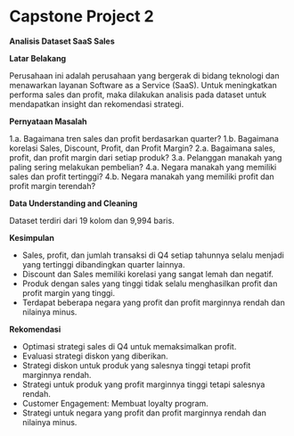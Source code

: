 # Capstone Project 2

**Analisis Dataset SaaS Sales**

**Latar Belakang**

Perusahaan ini adalah perusahaan yang bergerak di bidang teknologi dan menawarkan layanan Software as a Service (SaaS). Untuk meningkatkan performa sales dan profit, maka dilakukan analisis pada dataset untuk mendapatkan insight dan rekomendasi strategi.

**Pernyataan Masalah**

1.a. Bagaimana tren sales dan profit berdasarkan quarter?
1.b. Bagaimana korelasi Sales, Discount, Profit, dan Profit Margin?
2.a. Bagaimana sales, profit, dan profit margin dari setiap produk?
3.a. Pelanggan manakah yang paling sering melakukan pembelian?
4.a. Negara manakah yang memiliki sales dan profit tertinggi?
4.b. Negara manakah yang memiliki profit dan profit margin terendah? 

**Data Understanding and Cleaning**

Dataset terdiri dari 19 kolom dan 9,994 baris.

**Kesimpulan**
- Sales, profit, dan jumlah transaksi di Q4 setiap tahunnya selalu menjadi yang tertinggi dibandingkan quarter lainnya.
- Discount dan Sales memiliki korelasi yang sangat lemah dan negatif.
- Produk dengan sales yang tinggi tidak selalu menghasilkan profit dan profit margin yang tinggi.
- Terdapat beberapa negara yang profit dan profit marginnya rendah dan nilainya minus.

**Rekomendasi**
- Optimasi strategi sales di Q4 untuk memaksimalkan profit.
- Evaluasi strategi diskon yang diberikan.
- Strategi diskon untuk produk yang salesnya tinggi tetapi profit marginnya rendah.
- Strategi untuk produk yang profit marginnya tinggi tetapi salesnya rendah.
- Customer Engagement: Membuat loyalty program.
- Strategi untuk negara yang profit dan profit marginnya rendah dan nilainya minus.
